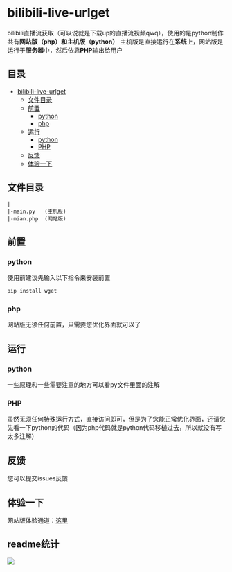 # bilibili-live-urlget
bilibili直播流获取（可以说就是下载up的直播流视频qwq），使用的是python制作
共有**网站版（php）**和**主机版（python）**
主机版是直接运行在**系统**上，网站版是运行于**服务器**中，然后依靠**PHP**输出给用户

## 目录
- [bilibili-live-urlget](#bilibili-live-urlget)
  * [文件目录](#文件目录)
  * [前置](#前置)
    + [python](#python)
    + [php](#php)
  * [运行](#运行)
    + [python](#python-1)
    + [PHP](#php)
  * [反馈](#反馈)
  * [体验一下](#体验一下)

## 文件目录
```
|
|-main.py   (主机版)
|-mian.php  (网站版)
```

## 前置

### python
使用前建议先输入以下指令来安装前置
```python
pip install wget
```
### php
网站版无须任何前置，只需要您优化界面就可以了

## 运行
### python
一些原理和一些需要注意的地方可以看py文件里面的注解
### PHP
虽然无须任何特殊运行方式，直接访问即可，但是为了您能正常优化界面，还请您先看一下python的代码（因为php代码就是python代码移植过去，所以就没有写太多注解）

## 反馈
您可以提交issues反馈

## 体验一下
网站版体验通道：[这里](http://sakura.pysio.online/test/bililive.php)

## readme统计
![](https://count.getloli.com/get/@misaka10843.github.readme)
